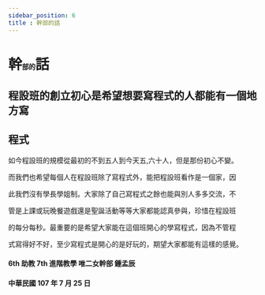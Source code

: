 ```yaml
---
sidebar_position: 6
title : 幹部的話
---
```


# 幹<small><small><small><small>部的</small></small></small></small>話
## 程設班的創立初心是希望想要寫程式的人都能有一個地方寫
## 程式
如今程設班的規模從最初的不到五人到今天五,六十人，但是那份初心不變。

而我們也希望每個人在程設班除了寫程式外，能把程設班看作是一個家，因

此我們沒有學長學姐制。大家除了自己寫程式之餘也能與別人多多交流，不

管是上課或玩晚餐遊戲還是聖誕活動等等大家都能認真參與，珍惜在程設班

的每分每秒。最重要的是希望大家能在這個班開心的學寫程式，因為不管程

式寫得好不好，至少寫程式是開心的是好玩的，期望大家都能有這樣的感覺。

#### 6th 助教 7th 進階教學 唯二女幹部 鍾孟辰
#### 中華民國 107 年 7 月 25 日